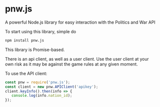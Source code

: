 # pnw.js
A powerful Node.js library for easy interaction with the Politics and War API

To start using this library, simple do
```bash
npm install pnw.js
```

This library is Promise-based.

There is an api client, as well as a user client. Use the user client at your own risk as it may be against the game rules at any given moment.

To use the API client: 
```js
const pnw = require('pnw.js');
const client = new pnw.APIClient('apikey');
client.keyInfo().then(info => {
   console.log(info.nation_id);
});
```
